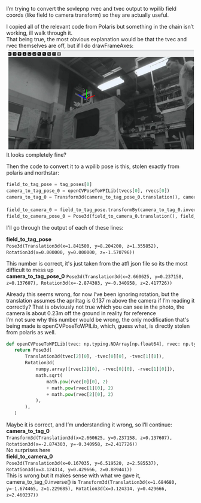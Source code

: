 I’m trying to convert the sovlepnp rvec and tvec output to wpilib field coords (like field to camera transform) so they are actually useful.

I copied all of the relevant code from Polaris but something in the chain isn’t working, ill walk through it.  
That being true, the most obvious explanation would be that the tvec and rvec themselves are off, but if I do drawFrameAxes:  
![The Frame Axes matching well with the detected axis](./readme_images/FrameAxes1.png)It looks completely fine? 

Then the code to convert it to a wpilib pose is this, stolen exactly from polaris and northstar:  
```python
field_to_tag_pose = tag_poses[0]
camera_to_tag_pose_0 = openCVPoseToWPILib(tvecs[0], rvecs[0]) 
camera_to_tag_0 = Transform3d(camera_to_tag_pose_0.translation(), camera_to_tag_pose_0.rotation())

field_to_camera_0 = field_to_tag_pose.transformBy(camera_to_tag_0.inverse())
field_to_camera_pose_0 = Pose3d(field_to_camera_0.translation(), field_to_camera_0.rotation())
```
I'll go through the output of each of these lines:

**field\_to\_tag\_pose**   
`Pose3d(Translation3d(x=1.841500, y=8.204200, z=1.355852), Rotation3d(x=0.000000, y=0.000000, z=-1.570796))`

This number is correct, it's just taken from the atfl json file so its the most difficult to mess up  
**camera\_to\_tag\_pose\_0**
`Pose3d(Translation3d(x=2.660625, y=0.237158, z=0.137607), Rotation3d(x=-2.874303, y=-0.340958, z=2.417726))`

Already this seems wrong, for now I’ve been ignoring rotation, but the translation assumes the apriltag is 0.137 m above the camera if I’m reading it correctly? That is obviously not true which you can see in the photo, the camera is about 0.23m off the ground in reality for reference  
I’m not sure why this number would be wrong, the only modification that's being made is openCVPoseToWPILib, which, guess what, is directly stolen from polaris as well.

```python
def openCVPoseToWPILib(tvec: np.typing.NDArray[np.float64], rvec: np.typing.NDArray[np.float64]) -> Pose3d:  
   return Pose3d(  
       Translation3d(tvec[2][0], -tvec[0][0], -tvec[1][0]),  
       Rotation3d(  
           numpy.array([rvec[2][0], -rvec[0][0], -rvec[1][0]]),  
           math.sqrt(  
               math.pow(rvec[0][0], 2)  
               + math.pow(rvec[1][0], 2)  
               + math.pow(rvec[2][0], 2)  
           ),  
       ),  
   )
```

Maybe it is correct, and I’m understanding it wrong, so I’ll continue:  
**camera\_to\_tag\_0**  
`Transform3d(Translation3d(x=2.660625, y=0.237158, z=0.137607), Rotation3d(x=-2.874303, y=-0.340958, z=2.417726))`  
No surprises here  
**field\_to\_camera\_0**  
`Pose3d(Translation3d(x=0.167035, y=6.519520, z=2.585537), Rotation3d(x=3.124314, y=0.429666, z=0.889441))`  
This is wrong but it makes sense with what we gave it, camera_to_tag_0.inverse() is `Transform3d(Translation3d(x=1.684680, y=-1.674465, z=1.229685), Rotation3d(x=3.124314, y=0.429666, z=2.460237))`
